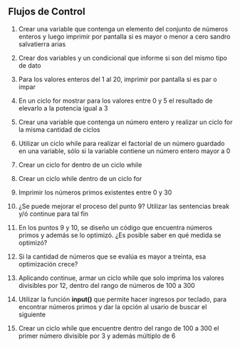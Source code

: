 ## Flujos de Control

1) Crear una variable que contenga un elemento del conjunto de números enteros y luego imprimir por pantalla si es mayor o menor a cero
sandro salvatierra arias

2) Crear dos variables y un condicional que informe si son del mismo tipo de dato

3) Para los valores enteros del 1 al 20, imprimir por pantalla si es par o impar

4) En un ciclo for mostrar para los valores entre 0 y 5 el resultado de elevarlo a la potencia igual a 3

5) Crear una variable que contenga un número entero y realizar un ciclo for la misma cantidad de ciclos

6) Utilizar un ciclo while para realizar el factorial de un número guardado en una variable, sólo si la variable contiene un número entero mayor a 0

7) Crear un ciclo for dentro de un ciclo while

8) Crear un ciclo while dentro de un ciclo for

9) Imprimir los números primos existentes entre 0 y 30

10) ¿Se puede mejorar el proceso del punto 9? Utilizar las sentencias break y/ó continue para tal fin

11) En los puntos 9 y 10, se diseño un código que encuentra números primos y además se lo optimizó. ¿Es posible saber en qué medida se optimizó?

12) Si la cantidad de números que se evalúa es mayor a treinta, esa optimización crece?

13) Aplicando continue, armar un ciclo while que solo imprima los valores divisibles por 12, dentro del rango de números de 100 a 300

14) Utilizar la función **input()** que permite hacer ingresos por teclado, para encontrar números primos y dar la opción al usario de buscar el siguiente

15) Crear un ciclo while que encuentre dentro del rango de 100 a 300 el primer número divisible por 3 y además múltiplo de 6
